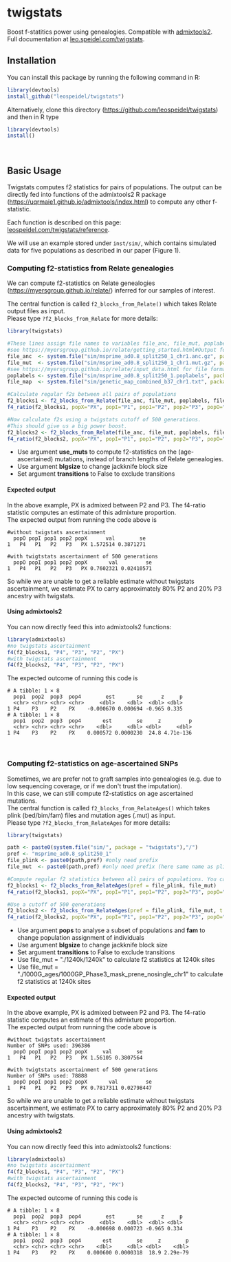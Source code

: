 # twigstats

Boost f-statitics power using genealogies. Compatible with [admixtools2](https://uqrmaie1.github.io/admixtools/index.html).<br/>
Full documentation at [leo.speidel.com/twigstats](https://leo.speidel.com/twigstats).

## Installation

You can install this package by running the following command in R:
```R
library(devtools)
install_github("leospeidel/twigstats")
```

Alternatively, clone this directory (https://github.com/leospeidel/twigstats) and then in R type
```R
library(devtools)
install()
```
<br/>

## Basic Usage

Twigstats computes f2 statistics for pairs of populations. The output can be directly fed into functions of the admixtools2 R package (https://uqrmaie1.github.io/admixtools/index.html) to compute any other f-statistic.<br>

Each function is described on this page: [leospeidel.com/twigstats/reference](https://leospeidel.com/twigstats_old/reference).

We will use an example stored under ```inst/sim/```, which contains simulated data for five populations as described in our paper (Figure 1).

### Computing f2-statistics from Relate genealogies
We can compute f2-statistics on Relate genealogies (https://myersgroup.github.io/relate/) inferred for our samples of interest.<br>

The central function is called ```f2_blocks_from_Relate()``` which takes Relate output files as input.<br>
Please type ```?f2_blocks_from_Relate``` for more details:<br>

```R
library(twigstats)

#These lines assign file names to variables file_anc, file_mut, poplabels, file_map.
#see https://myersgroup.github.io/relate/getting_started.html#Output for file formats
file_anc  <- system.file("sim/msprime_ad0.8_split250_1_chr1.anc.gz", package = "twigstats")
file_mut  <- system.file("sim/msprime_ad0.8_split250_1_chr1.mut.gz", package = "twigstats")
#see https://myersgroup.github.io/relate/input_data.html for file formats
poplabels <- system.file("sim/msprime_ad0.8_split250_1.poplabels", package = "twigstats")
file_map  <- system.file("sim/genetic_map_combined_b37_chr1.txt", package = "twigstats") #recombination map (three column format)

#Calculate regular f2s between all pairs of populations
f2_blocks1 <- f2_blocks_from_Relate(file_anc, file_mut, poplabels, file_map)
f4_ratio(f2_blocks1, popX="PX", popI="P1", pop1="P2", pop2="P3", popO="P4")

#Now calculate f2s using a twigstats cutoff of 500 generations. 
#This should give us a big power boost.
f2_blocks2 <- f2_blocks_from_Relate(file_anc, file_mut, poplabels, file_map, t = 500)
f4_ratio(f2_blocks2, popX="PX", popI="P1", pop1="P2", pop2="P3", popO="P4")
```
- Use argument <b>use_muts</b> to compute f2-statistics on the (age-ascertained) mutations, instead of branch lengths of Relate genealogies.
- Use argument <b>blgsize</b> to change jackknife block size
- Set argument <b>transitions</b> to False to exclude transitions

#### Expected output
In the above example, PX is admixed between P2 and P3. The f4-ratio statistic computes an estimate of this admixture proportion.<br>
The expected output from running the code above is
```
#without twigstats ascertainment
  popO popI pop1 pop2 popX      val        se
1   P4   P1   P2   P3   PX 1.572514 0.3871271

#with twigtstats ascertainment of 500 generations
  popO popI pop1 pop2 popX       val         se
1   P4   P1   P2   P3   PX 0.7602321 0.02410571
```
So while we are unable to get a reliable estimate without twigstats ascertainment, we estimate PX to carry approximately 80% P2 and 20% P3 ancestry with twigstats.

#### Using admixtools2
You can now directly feed this into admixtools2 functions:
```R
library(admixtools)
#no twigstats ascertainment
f4(f2_blocks1, "P4", "P3", "P2", "PX")
#with twigstats ascertainment
f4(f2_blocks2, "P4", "P3", "P2", "PX")
```
The expected outcome of running this code is
```
# A tibble: 1 × 8
  pop1  pop2  pop3  pop4        est       se      z     p
  <chr> <chr> <chr> <chr>     <dbl>    <dbl>  <dbl> <dbl>
1 P4    P3    P2    PX    -0.000670 0.000694 -0.965 0.335
# A tibble: 1 × 8
  pop1  pop2  pop3  pop4       est        se     z         p
  <chr> <chr> <chr> <chr>    <dbl>     <dbl> <dbl>     <dbl>
1 P4    P3    P2    PX    0.000572 0.0000230  24.8 4.71e-136
```
<br/>

### Computing f2-statistics on age-ascertained SNPs
Sometimes, we are prefer not to graft samples into genealogies (e.g. due to low sequencing coverage, or if we don't trust the imputation). <br>
In this case, we can still compute f2-statistics on age ascertained mutations.<br>
The central function is called ```f2_blocks_from_RelateAges()``` which takes plink (bed/bim/fam) files and mutation ages (.mut) as input.<br>
Please type ```?f2_blocks_from_RelateAges``` for more details:<br>

```R
library(twigstats)

path <- paste0(system.file("sim/", package = "twigstats"),"/")
pref <- "msprime_ad0.8_split250_1"
file_plink <- paste0(path,pref) #only need prefix
file_mut  <- paste0(path,pref) #only need prefix (here same name as plink file but can be different)

#Compute regular f2 statistics between all pairs of populations. You can use pops to only calculate f2s between specified populations.
f2_blocks1 <- f2_blocks_from_RelateAges(pref = file_plink, file_mut)
f4_ratio(f2_blocks1, popX="PX", popI="P1", pop1="P2", pop2="P3", popO="P4")

#Use a cutoff of 500 generations
f2_blocks2 <- f2_blocks_from_RelateAges(pref = file_plink, file_mut, t = 500)
f4_ratio(f2_blocks2, popX="PX", popI="P1", pop1="P2", pop2="P3", popO="P4")
```
- Use argument <b>pops</b> to analyse a subset of populations and <b>fam</b> to change population assignment of individuals
- Use argument <b>blgsize</b> to change jackknife block size
- Set argument <b>transitions</b> to False to exclude transitions
- Use file_mut = "./1240k/1240k" to calculate f2 statistics at 1240k sites
- Use file_mut = "./1000G_ages/1000GP_Phase3_mask_prene_nosingle_chr1" to calculate f2 statistics at 1240k sites

#### Expected output
In the above example, PX is admixed between P2 and P3. The f4-ratio statistic computes an estimate of this admixture proportion.<br>
The expected output from running the code above is
```
#without twigstats ascertainment
Number of SNPs used: 396386
  popO popI pop1 pop2 popX     val        se
1   P4   P1   P2   P3   PX 1.56105 0.3807564

#with twigtstats ascertainment of 500 generations
Number of SNPs used: 78888
  popO popI pop1 pop2 popX       val         se
1   P4   P1   P2   P3   PX 0.7817311 0.02798447
```
So while we are unable to get a reliable estimate without twigstats ascertainment, we estimate PX to carry approximately 80% P2 and 20% P3 ancestry with twigstats.

#### Using admixtools2
You can now directly feed this into admixtools2 functions:
```R
library(admixtools)
#no twigstats ascertainment
f4(f2_blocks1, "P4", "P3", "P2", "PX")
#with twigstats ascertainment
f4(f2_blocks2, "P4", "P3", "P2", "PX")
```
The expected outcome of running this code is
```
# A tibble: 1 × 8
  pop1  pop2  pop3  pop4        est       se      z     p
  <chr> <chr> <chr> <chr>     <dbl>    <dbl>  <dbl> <dbl>
1 P4    P3    P2    PX    -0.000698 0.000723 -0.965 0.334
# A tibble: 1 × 8
  pop1  pop2  pop3  pop4       est        se     z        p
  <chr> <chr> <chr> <chr>    <dbl>     <dbl> <dbl>    <dbl>
1 P4    P3    P2    PX    0.000600 0.0000318  18.9 2.29e-79
```
